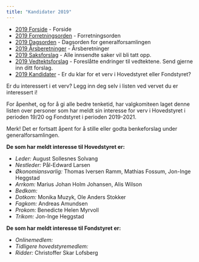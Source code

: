 ```yaml
---
title: "Kandidater 2019"
---
```


* [2019 Forside](/wiki/online/generalforsamlingen/genfors2019)   - Forside
* [2019 Forretningsorden](/wiki/online/generalforsamlingen/genfors2019/forretningsorden) - Forretningsorden
* [2019 Dagsorden](/wiki/online/generalforsamlingen/genfors2019/dagsorden) - Dagsorden for generalforsamlingen
* [2019 Årsberetninger](/wiki/online/generalforsamlingen/genfors2019/aarsberetninger) - Årsberetninger
* [2019 Saksforslag](/wiki/online/generalforsamlingen/genfors2019/saksforslag) - Alle innsendte saker vil bli tatt opp.
* [2019 Vedtektsforslag](/wiki/online/generalforsamlingen/genfors2019/vedtekstforslag) - Foreslåtte endringer til vedtektene. Send gjerne inn ditt forslag.
* [2019 Kandidater](/wiki/online/generalforsamlingen/genfors2019/valg) - Er du klar for et verv i Hovedstyret eller Fondstyret? 

Er du interessert i et verv? Legg inn deg selv i listen ved vervet du er interessert i!

For åpenhet, og for å gi alle bedre tenketid, har valgkomiteen laget denne listen over personer som har meldt sin interesse for verv i Hovedstyret i perioden 19/20 og Fondstyret i perioden 2019-2021. 

Merk! Det er fortsatt åpent for å stille eller godta benkeforslag under generalforsamlingen.  

**De som har meldt interesse til Hovedstyret er:**

* *Leder:* August Sollesnes Solvang
* *Nestleder:* Pål-Edward Larsen
* *Økonomiansvarlig:* Thomas Iversen Ramm, Mathias Fossum, Jon-Inge Heggstad
* *Arrkom:* Marius Johan Holm Johansen, Alis Wilson
* *Bedkom:*  
* *Dotkom:* Monika Muzyk, Ole Anders Stokker
* *Fagkom:* Andreas Amundsen
* *Prokom:* Benedicte Helen Myrvoll 
* *Trikom:* Jon-Inge Heggstad

**De som har meldt interesse til Fondstyret er:**

* *Onlinemedlem:* 
* *Tidligere hovedstyremedlem:*  
* *Ridder:* Christoffer Skar Lofsberg